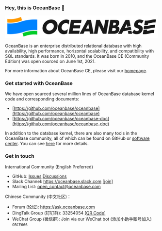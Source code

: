 ### Hey, this is OceanBase 👋 

![OceanBase Logo](../images/logo-horizontal.png)

OceanBase is an enterprise distributed relational database with high availability, high performance, horizontal scalability, and compatibility with SQL standards. It was born in 2010, and the OceanBase CE (Community Edition) was open sourced on June 1st, 2021.

For more information about OceanBase CE, please visit our [homepage](https://open.oceanbase.com/).

### Get started with OceanBase

We have open sourced several million lines of OceanBase database kernel code and corresponding documents:

- [https://github.com/oceanbase/oceanbase](https://github.com/oceanbase/oceanbase)
- [https://github.com/oceanbase/oceanbase-doc](https://github.com/oceanbase/oceanbase-doc)

In addition to the database kernel, there are also many tools in the OceanBase community, all of which can be found on GitHub or [software center](https://en.oceanbase.com/softwarecenter). You can see [here](projects.md) for more details.

### Get in touch

International Community (English Preferred)

- GitHub: [Issues](https://github.com/oceanbase/oceanbase/issues) [Discussions](https://github.com/oceanbase/oceanbase/discussions)
- Slack Channel: https://oceanbase.slack.com [[join]](https://join.slack.com/t/oceanbase/shared_invite/zt-1e25oz3ol-lJ6YNqPHaKwY_mhhioyEuw)
- Mailing List: open_contact@oceanbase.com

Chinese Community (中文社区)：

- Forum (论坛): https://ask.oceanbase.com
- DingTalk Group (钉钉群): 33254054 [[QR Code]](https://github.com/oceanbase/oceanbase/blob/master/images/dingtalk.svg)
- WeChat Group (微信群): Join via our WeChat bot (添加小助手账号加入) `OBCE666`
